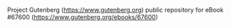 Project Gutenberg (https://www.gutenberg.org) public repository for
eBook #67600 (https://www.gutenberg.org/ebooks/67600)
